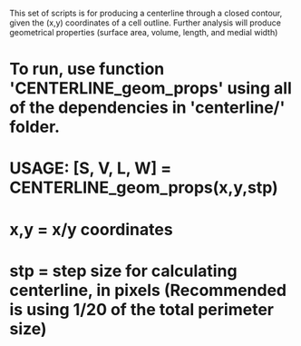 This set of scripts is for producing a centerline through a closed contour, given the (x,y) coordinates of a cell outline. Further analysis will produce geometrical properties (surface area, volume, length, and medial width)

# To run, use function 'CENTERLINE_geom_props' using all of the dependencies in 'centerline/' folder.

# USAGE: [S, V, L, W] = CENTERLINE_geom_props(x,y,stp)
# x,y = x/y coordinates
# stp = step size for calculating centerline, in pixels (Recommended is using 1/20 of the total perimeter size)
